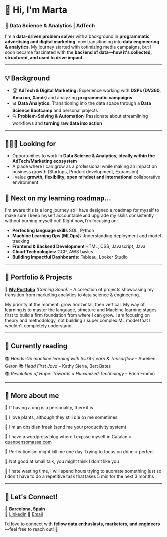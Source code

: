 
# 👋 Hi, I'm Marta

### 🚀 Data Science & Analytics | AdTech 

I'm a **data-driven problem solver** with a background in **programmatic advertising and digital marketing**, now transitioning into **data engineering & analytics**. My journey started with optimizing media campaigns, but I soon became fascinated with the **backend of data—how it's collected, structured, and used to drive impact**.  

---

## 💡 Background  

- 🏆 **AdTech & Digital Marketing:** Experience working with **DSPs (DV360, Amazon, Xandr)** and analyzing **programmatic campaigns**  
- 📊 **Data Analytics:** Transitioning into the data space through a **Data Science Bootcamp** and personal projects  
- 🔍 **Problem-Solving & Automation:** Passionate about streamlining workflows and **turning raw data into action**  

---

## 👩🏻‍💻 Looking for

- Opportunities to work in **Data Science & Analytics, ideally within the AdTech/Marketing ecosystem**
- A place where I can grow as a professional while making an impact on business growth (Startups, Product development, Expansion)
- I value **growth, flexibility, open mindset and international** collaborative environment


## 🌱 Next on my learning roadmap...

I'm aware this is a long journey so I have designed a roadmap for myself to make sure I keep myself accountable and upgrade my skills consistently without burning myself out! 
Right now, I’m focusing on:  

- **Perfecting language skills** SQL, Python
- **Machine Learning Ops (MLOps):** Understanding deployment and model tracking  
- **Frontend & Backend Development** HTML, CSS, Javascript, Java
- **Cloud Technologies:** GCP, AWS basics  
- **Building Impactful Dashboards:** Tableau, Looker Studio


---


## 📂 Portfolio & Projects  

🔗 **[My Portfolio](#)** *(Coming Soon!)* – A collection of projects showcasing my transition from marketing analytics to data science & engineering.

My priority at the moment: grow horizontal, then vertical. My way of learning is to master the language, structure and Machine learning stages first to build a firm foundation from where I can grow. I am focusing on theory and methodology, not building a super complex ML model that I wouldn't completely  understand.  

---

## 📖 Currently reading

📚 *Hands-On machine learning with Scikit-Learn & Tensorflow* – Aurélien Geron
📚 *Head First Java* – Kathy Sierra, Bert Bates  
📚 *Revolution of Hope: Towards a Humanized Technology* – Erich Fromm

---

## 🦋 More about me 

🐶 If having a dog is a personality, there it is

🌿 I love plants, although they still die on me sometimes

💎 I'm an obsidian freak (send me your productivity system)

💬 I have a wordpress blog where I expose myself in Catalan > [quanpensomassa.com](https://quanpensomassa.com/)

🚩 Perfectionism might kill me one day. Trying to focus on done > perfect

🚩 Not good at small talk, you  might think I don't like you

🚩 I hate wasting time, I will spend hours trying to auomate something just so I don't have to do a repetitive task that takes 5 min for the next 3 months

---

## 💬 Let's Connect!  

📍 **Barcelona, Spain**  
💼 [LinkedIn]([https://linkedin.com/in/martafillol](https://www.linkedin.com/in/martafillolbruguera/)) 
📧 [Email](mailto:martafillolbruguera@gmail.com)

I’d love to connect with **fellow data enthusiasts, marketers, and engineers**—feel free to reach out! 🚀  
